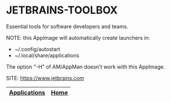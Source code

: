 # JETBRAINS-TOOLBOX

 Essential tools for software developers and teams.
 
 NOTE: this AppImage will automatically create launchers in:
 - ~/.config/autostart
 - ~/.local/share/applications
 
 The option "-H" of AM/AppMan doesn't work with this AppImage.

 SITE: https://www.jetbrains.com

 | [Applications](https://portable-linux-apps.github.io/apps.html) | [Home](https://portable-linux-apps.github.io)
 | --- | --- |
